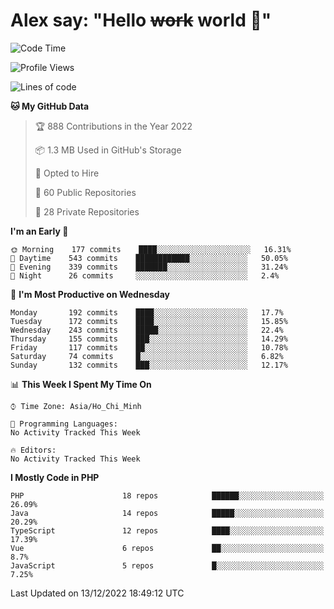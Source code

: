 # Alex say: "Hello ~~work~~ world 🐾"

<!--START_SECTION:waka-->
![Code Time](http://img.shields.io/badge/Code%20Time-839%20hrs%205%20mins-blue)

![Profile Views](http://img.shields.io/badge/Profile%20Views-2-blue)

![Lines of code](https://img.shields.io/badge/From%20Hello%20World%20I%27ve%20Written-1%20Million%20lines%20of%20code-blue)

**🐱 My GitHub Data** 

> 🏆 888 Contributions in the Year 2022
 > 
> 📦 1.3 MB Used in GitHub's Storage 
 > 
> 💼 Opted to Hire
 > 
> 📜 60 Public Repositories 
 > 
> 🔑 28 Private Repositories  
 > 
**I'm an Early 🐤** 

```text
🌞 Morning    177 commits    ████░░░░░░░░░░░░░░░░░░░░░   16.31% 
🌆 Daytime    543 commits    ████████████░░░░░░░░░░░░░   50.05% 
🌃 Evening    339 commits    ███████░░░░░░░░░░░░░░░░░░   31.24% 
🌙 Night      26 commits     ░░░░░░░░░░░░░░░░░░░░░░░░░   2.4%

```
📅 **I'm Most Productive on Wednesday** 

```text
Monday       192 commits    ████░░░░░░░░░░░░░░░░░░░░░   17.7% 
Tuesday      172 commits    ████░░░░░░░░░░░░░░░░░░░░░   15.85% 
Wednesday    243 commits    █████░░░░░░░░░░░░░░░░░░░░   22.4% 
Thursday     155 commits    ███░░░░░░░░░░░░░░░░░░░░░░   14.29% 
Friday       117 commits    ██░░░░░░░░░░░░░░░░░░░░░░░   10.78% 
Saturday     74 commits     █░░░░░░░░░░░░░░░░░░░░░░░░   6.82% 
Sunday       132 commits    ███░░░░░░░░░░░░░░░░░░░░░░   12.17%

```


📊 **This Week I Spent My Time On** 

```text
⌚︎ Time Zone: Asia/Ho_Chi_Minh

💬 Programming Languages: 
No Activity Tracked This Week

🔥 Editors: 
No Activity Tracked This Week

```

**I Mostly Code in PHP** 

```text
PHP                      18 repos            ██████░░░░░░░░░░░░░░░░░░░   26.09% 
Java                     14 repos            █████░░░░░░░░░░░░░░░░░░░░   20.29% 
TypeScript               12 repos            ████░░░░░░░░░░░░░░░░░░░░░   17.39% 
Vue                      6 repos             ██░░░░░░░░░░░░░░░░░░░░░░░   8.7% 
JavaScript               5 repos             █░░░░░░░░░░░░░░░░░░░░░░░░   7.25%

```



 Last Updated on 13/12/2022 18:49:12 UTC
<!--END_SECTION:waka-->
